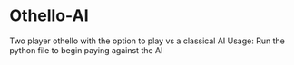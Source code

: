 # Othello-AI
Two player othello with the option to play vs a classical AI
Usage:
Run the python file to begin paying against the AI
